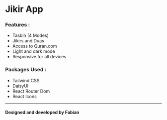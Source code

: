 # Jikir App

### Features :
- Tasbih (4 Modes)
- Jikirs and Duas
- Access to Quran.com 
- Light and dark mode
- Responsive for all devices

### Packages Used : 
- Tailwind CSS
- DaisyUI
- React Router Dom
- React Icons

---
#### Designed and developed by Fabian
